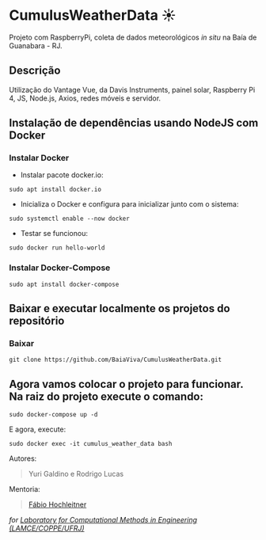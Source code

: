# CumulusWeatherData ☀️
Projeto com RaspberryPi, coleta de dados meteorológicos <i>in situ</i> na Baía de Guanabara - RJ.

## Descrição
Utilização do Vantage Vue, da Davis Instruments, painel solar, Raspberry Pi 4, JS, Node.js, Axios, redes móveis e servidor.

## Instalação de dependências usando NodeJS com Docker

### Instalar Docker

- Instalar pacote docker.io:

```shell
sudo apt install docker.io
```

- Inicializa o Docker e configura para inicializar junto com o sistema:

```shell
sudo systemctl enable --now docker
```

- Testar se funcionou:

```shell
sudo docker run hello-world
```

### Instalar Docker-Compose

```shell
sudo apt install docker-compose
```
## Baixar e executar localmente os projetos do repositório

### Baixar

```shell
git clone https://github.com/BaiaViva/CumulusWeatherData.git
```

## Agora vamos colocar o projeto para funcionar. Na raiz do projeto execute o comando:

```shell
sudo docker-compose up -d
```

E agora, execute:

```shell
sudo docker exec -it cumulus_weather_data bash
```

Autores:
> Yuri Galdino e Rodrigo Lucas

Mentoria:
> <a href="https://www.linkedin.com/in/fabioh/" target="_blank">Fábio Hochleitner</a>

 <i>for <a href="http://www.lamce.coppe.ufrj.br/" target="_blank">Laboratory for Computational Methods in Engineering (LAMCE/COPPE/UFRJ)</a></i>
